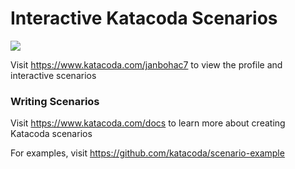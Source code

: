 # Interactive Katacoda Scenarios

[![](http://shields.katacoda.com/katacoda/janbohac7/count.svg)](https://www.katacoda.com/janbohac7 "Get your profile on Katacoda.com")

Visit https://www.katacoda.com/janbohac7 to view the profile and interactive scenarios

### Writing Scenarios
Visit https://www.katacoda.com/docs to learn more about creating Katacoda scenarios

For examples, visit https://github.com/katacoda/scenario-example

